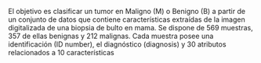 El objetivo es clasificar un tumor en Maligno (M) o Benigno (B) a partir de un conjunto de datos que contiene características extraídas de la imagen digitalizada de una biopsia de bulto en mama. Se dispone de 569 muestras, 357 de ellas benignas y 212 malignas. Cada
muestra posee una identificación (ID number), el diagnóstico (diagnosis) y 30 atributos relacionados a 10 características
